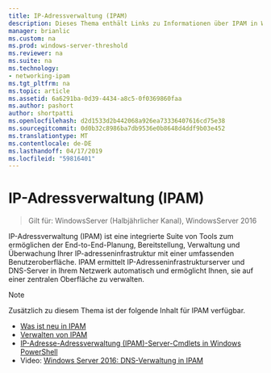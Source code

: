 ```yaml
---
title: IP-Adressverwaltung (IPAM)
description: Dieses Thema enthält Links zu Informationen über IPAM in Windows Server 2016.
manager: brianlic
ms.custom: na
ms.prod: windows-server-threshold
ms.reviewer: na
ms.suite: na
ms.technology:
- networking-ipam
ms.tgt_pltfrm: na
ms.topic: article
ms.assetid: 6a6291ba-0d39-4434-a8c5-0f0369860faa
ms.author: pashort
author: shortpatti
ms.openlocfilehash: d2d1533d2b442068a926ea73336407616cd75e38
ms.sourcegitcommit: 0d0b32c8986ba7db9536e0b8648d4ddf9b03e452
ms.translationtype: MT
ms.contentlocale: de-DE
ms.lasthandoff: 04/17/2019
ms.locfileid: "59816401"
---
```

# <a name="ip-address-management-ipam"></a>IP-Adressverwaltung (IPAM)

>Gilt für: WindowsServer (Halbjährlicher Kanal), WindowsServer 2016

IP-Adressverwaltung (IPAM) ist eine integrierte Suite von Tools zum ermöglichen der End-to-End-Planung, Bereitstellung, Verwaltung und Überwachung Ihrer IP-adresseninfrastruktur mit einer umfassenden Benutzeroberfläche. IPAM ermittelt IP-Adresseninfrastrukturserver und DNS-Server in Ihrem Netzwerk automatisch und ermöglicht Ihnen, sie auf einer zentralen Oberfläche zu verwalten.  
  
> [!NOTE]  
> Zusätzlich zu diesem Thema ist der folgende Inhalt für IPAM verfügbar.  
>   
> -   [Was ist neu in IPAM](../../technologies/ipam/What-s-New-in-IPAM.md)  
> -   [Verwalten von IPAM](../../technologies/ipam/Manage-IPAM.md)  
> -   [IP-Adresse-Adressverwaltung (IPAM)-Server-Cmdlets in Windows PowerShell](https://technet.microsoft.com/library/jj553807.aspx)  
> -   Video: [Windows Server 2016: DNS-Verwaltung in IPAM](https://channel9.msdn.com/Blogs/windowsserver/Windows-Server-2016-DNS-management-in-IPAM)  